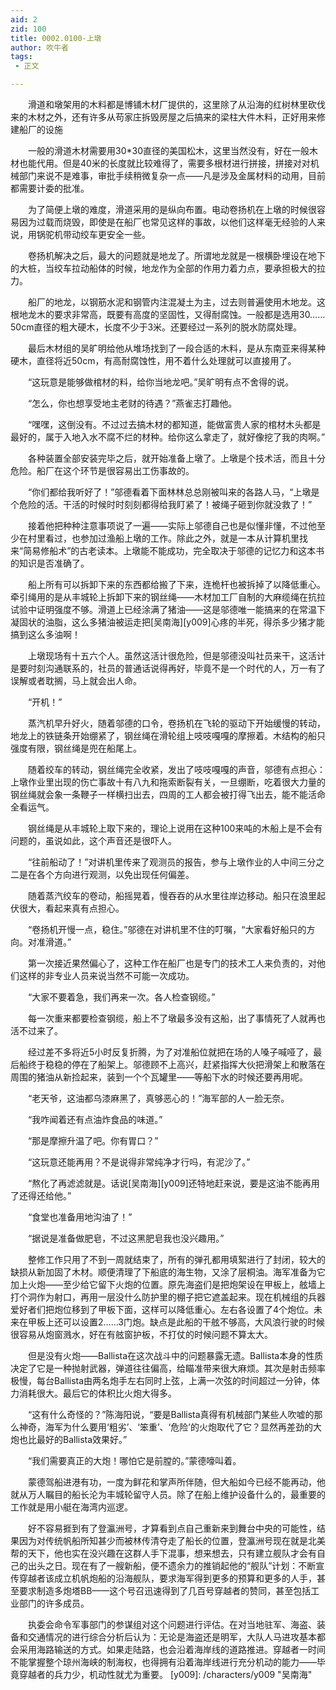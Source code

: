 ```yaml
---
aid: 2
zid: 100
title: 0002.0100-上墩
author: 吹牛者
tags: 
 - 正文

---
```




　　滑道和墩架用的木料都是博铺木材厂提供的，这里除了从沿海的红树林里砍伐来的木材之外，还有许多从苟家庄拆毁房屋之后搞来的梁柱大件木料，正好用来修建船厂的设施

　　一般的滑道木材需要用30*30直径的美国松木，这里当然没有，好在一般木材也能代用。但是40米的长度就比较难得了，需要多根材进行拼接，拼接对对机械部门来说不是难事，审批手续稍微复杂一点——凡是涉及金属材料的动用，目前都需要计委的批准。

　　为了简便上墩的难度，滑道采用的是纵向布置。电动卷扬机在上墩的时候很容易因为过载而烧毁，即使是在船厂也常见这样的事故，以他们这样毫无经验的人来说，用锅驼机带动绞车更安全一些。

　　卷扬机解决之后，最大的问题就是地龙了。所谓地龙就是一根横卧埋设在地下的大桩，当绞车拉动船体的时候，地龙作为全部的作用力着力点，要承担极大的拉力。

　　船厂的地龙，以钢筋水泥和钢管内注混凝土为主，过去则普遍使用木地龙。这根地龙木的要求非常高，既要有高度的坚固性，又得耐腐蚀。一般都是选用30……50cm直径的粗大硬木，长度不少于3米。还要经过一系列的脱水防腐处理。

　　最后木材组的吴旷明给他从堆场找到了一段合适的木料，是从东南亚来得某种硬木，直径将近50cm，有高耐腐蚀性，用不着什么处理就可以直接用了。

　　“这玩意是能够做棺材的料，给你当地龙吧。”吴旷明有点不舍得的说。

　　“怎么，你也想享受地主老财的待遇？”燕雀志打趣他。

　　“嘿嘿，这倒没有。不过过去搞木材的都知道，能做富贵人家的棺材木头都是最好的，属于入地入水不腐不烂的材种。给你这么拿走了，就好像挖了我的肉啊。”

　　各种装置全部安装完毕之后，就开始准备上墩了。上墩是个技术活，而且十分危险。船厂在这个环节是很容易出工伤事故的。

　　“你们都给我听好了！”邬德看着下面林林总总刚被叫来的各路人马，“上墩是个危险的活。干活的时候时时刻刻都得给我盯紧了！被绳子砸到你就没救了！”

　　接着他把种种注意事项说了一遍——实际上邬德自己也是似懂非懂，不过他至少在村里看过，也参加过渔船上墩的工作。除此之外，就是一本从计算机里找来“简易修船术”的古老读本。上墩能不能成功，完全取决于邬德的记忆力和这本书的知识是否准确了。

　　船上所有可以拆卸下来的东西都给搬了下来，连桅杆也被拆掉了以降低重心。牵引绳用的是从丰城轮上拆卸下来的钢丝绳——木材加工厂自制的大麻缆绳在抗拉试验中证明强度不够。滑道上已经涂满了猪油——这是邬德唯一能搞来的在常温下凝固状的油脂，这么多猪油被运走把[吴南海][y009]心疼的半死，得杀多少猪才能搞到这么多油啊！

　　上墩现场有十五六个人。虽然这活计很危险，但是邬德没叫社员来干，这活计是要时刻沟通联系的，社员的普通话说得再好，毕竟不是一个时代的人，万一有了误解或者耽搁，马上就会出人命。

　　“开机！”

　　蒸汽机早升好火，随着邬德的口令，卷扬机在飞轮的驱动下开始缓慢的转动，地龙上的铁链条开始绷紧了，钢丝绳在滑轮组上吱吱嘎嘎的摩擦着。木结构的船只强度有限，钢丝绳是兜在船尾上。

　　随着绞车的转动，钢丝绳完全收紧，发出了吱吱嘎嘎的声音，邬德有点担心：上墩作业里出现的伤亡事故十有八九和拖索断裂有关，一旦绷断，吃着很大力量的钢丝绳就会象一条鞭子一样横扫出去，四周的工人都会被打得飞出去，能不能活命全看运气。

　　钢丝绳是从丰城轮上取下来的，理论上说用在这种100来吨的木船上是不会有问题的，虽说如此，这个声音还是很吓人。

　　“往前船动了！”对讲机里传来了观测员的报告，参与上墩作业的人中间三分之二是在各个方向进行观测，以免出现任何偏差。

　　随着蒸汽绞车的卷动，船摇晃着，慢吞吞的从水里往岸边移动。船只在浪里起伏很大，看起来真有点担心。

　　“卷扬机开慢一点，稳住。”邬德在对讲机里不住的叮嘱，“大家看好船只的方向。对准滑道。”

　　第一次接近果然偏心了，这种工作在船厂也是专门的技术工人来负责的，对他们这样的非专业人员来说当然不可能一次成功。

　　“大家不要着急，我们再来一次。各人检查钢缆。”

　　每一次重来都要检查钢缆，船上不了墩最多没有这船，出了事情死了人就再也活不过来了。

　　经过差不多将近5小时反复折腾，为了对准船位就把在场的人嗓子喊哑了，最后船终于稳稳的停在了船架上。邬德顾不上高兴，赶紧指挥大伙把滑架上和散落在周围的猪油从新捡起来，装到一个个瓦罐里——等船下水的时候还要再用呢。

　　“老天爷，这油都乌漆麻黑了，真够恶心的！”海军部的人一脸无奈。

　　“我咋闻着还有点油炸食品的味道。”

　　“那是摩擦升温了吧。你有胃口？”

　　“这玩意还能再用？不是说得非常纯净才行吗，有泥沙了。”

　　“熬化了再滤滤就是。话说[吴南海][y009]还特地赶来说，要是这油不能再用了还得还给他。”

　　“食堂也准备用地沟油了！”

　　“据说是准备做肥皂，不过这黑肥皂我也没兴趣用。”

　　整修工作只用了不到一周就结束了，所有的弹孔都用填絮进行了封闭，较大的缺损从新加固了木材。顺便清理了下船底的海生物，又涂了层桐油。海军准备为它加上火炮——至少给它留下火炮的位置。原先海盗们是把炮架设在甲板上，舷墙上打个洞作为射口，再用一层没什么防护里的棚子把它遮盖起来。现在机械组的兵器爱好者们把炮位移到了甲板下面，这样可以降低重心。左右各设置了4个炮位。未来在甲板上还可以设置2……3门炮。缺点是此船的干舷不够高，大风浪行驶的时候很容易从炮窗溅水，好在有舷窗护板，不打仗的时候问题不算太大。

　　但是没有火炮——Ballista在这次战斗中的问题暴露无遗。Ballista本身的性质决定了它是一种抛射武器，弹道往往偏高，给瞄准带来很大麻烦。其次是射击频率极慢，每台Ballista由两名炮手左右同时上弦，上满一次弦的时间超过一分钟，体力消耗很大。最后它的体积比火炮大得多。

　　“这有什么奇怪的？”陈海阳说，“要是Ballista真得有机械部门某些人吹嘘的那么神奇，海军为什么要用‘粗劣’、‘笨重’、‘危险’的火炮取代了它？显然再差劲的大炮也比最好的Ballista效果好。”

　　“我们需要真正的大炮！哪怕它是前膛的。”蒙德嚎叫着。

　　蒙德驾船进港有功，一度为鲜花和掌声所伴随，但大船如今已经不能再动，他就从万人瞩目的船长沦为丰城轮留守人员。除了在船上维护设备什么的，最重要的工作就是用小艇在海湾内巡逻。

　　好不容易捱到有了登瀛洲号，才算看到点自己重新来到舞台中央的可能性，结果因为对传统帆船所知甚少而被林传清夺走了船长的位置，登瀛洲号现在就是北美帮的天下，他也实在没兴趣在这群人手下混事，想来想去，只有建立舰队才会有自己的出头之日。现在有了一艘新船，便不遗余力的推销起他的“舰队”计划：不断宣传穿越者该成立机帆炮船的沿海舰队，要求海军得到更多的预算和更多的人手，甚至要求制造多炮塔BB——这个号召迅速得到了几百号穿越者的赞同，甚至包括工业部门的许多成员。

　　执委会命令军事部门的参谋组对这个问题进行评估。在对当地驻军、海盗、装备和交通情况的进行综合分析后认为：无论是海盗还是明军，大队人马进攻基本都会采用海路输送的方式。如果走陆路，也会沿着海岸线的道路推进。穿越者一时间不能掌握整个琼州海峡的制海权，也得拥有沿着海岸线进行充分机动的能力——毕竟穿越者的兵力少，机动性就尤为重要。
[y009]: /characters/y009 "吴南海"



